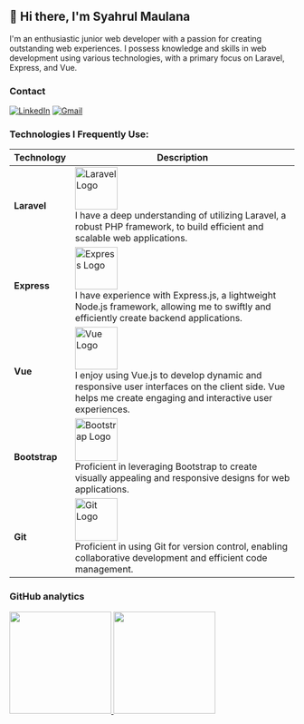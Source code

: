 ## :wave: Hi there, I'm Syahrul Maulana
I'm an enthusiastic junior web developer with a passion for creating outstanding web experiences. I possess knowledge and skills in web development using various technologies, with a primary focus on Laravel, Express, and Vue.

### Contact
[![LinkedIn](https://img.shields.io/badge/LinkedIn-0077B5?style=for-the-badge&logo=linkedin&logoColor=white)](https://www.linkedin.com/in/syahrul-maulana-153bb71b7)
[![Gmail](https://img.shields.io/badge/Gmail-D14836?style=for-the-badge&logo=gmail&logoColor=white)](mailto:rulsyahrulmaulana@gmail.com)

### Technologies I Frequently Use:
| Technology | Description |
|------------|-------------|
| **Laravel** | <img src="https://th.bing.com/th/id/R.eb7ee1f177ceb98644e9b6852b97eb7c?rik=QWQezijPrbn3aA&riu=http%3a%2f%2factivelearning.ph%2fwp-content%2fuploads%2f2018%2f12%2flaravel-logo-png-2.png&ehk=3bPqAf%2fS1S27rQgsnp4AgFWFmhn%2fHixdoi4TbWJNuYQ%3d&risl=&pid=ImgRaw&r=0&sres=1&sresct=1" alt="Laravel Logo" width="auto" height="75"><br>I have a deep understanding of utilizing Laravel, a robust PHP framework, to build efficient and scalable web applications. |
| **Express** | <img src="https://inapp.com/wp-content/uploads/elementor/thumbs/express-js-01-1-q05uw85vt1jqloiy5k82sfy7tgvysgt1uqld8slsbc.png" alt="Express Logo" width="auto" height="75"><br>I have experience with Express.js, a lightweight Node.js framework, allowing me to swiftly and efficiently create backend applications. |
| **Vue** | <img src="https://th.bing.com/th/id/OIP.1BeWk3yNKm6r49NqPHt02gHaHa?rs=1&pid=ImgDetMain" alt="Vue Logo" width="auto" height="75"><br>I enjoy using Vue.js to develop dynamic and responsive user interfaces on the client side. Vue helps me create engaging and interactive user experiences. |
| **Bootstrap** | <img src="https://th.bing.com/th/id/R.da53dc3418ca99ce8fec3846274d9cb8?rik=7Qcec6x2MyB8%2bw&riu=http%3a%2f%2fpluspng.com%2fimg-png%2fbootstrap-png-bootstrap-512.png&ehk=BlRbDLn1AD%2f9puV15VDXoihIzzttL%2bYGFjbEx6uC2cI%3d&risl=&pid=ImgRaw&r=0" alt="Bootstrap Logo" width="auto" height="75"><br>Proficient in leveraging Bootstrap to create visually appealing and responsive designs for web applications. |
| **Git** | <img src="https://th.bing.com/th/id/OIP.qdSP64cjgExVDMXwwu0TmwHaFj?rs=1&pid=ImgDetMain" alt="Git Logo" width="auto" height="75"><br>Proficient in using Git for version control, enabling collaborative development and efficient code management. |

### GitHub analytics
<p align="left">
<a href="https://github.com/syahrul35">
  <img height="180em" src="https://github-readme-stats-riirzlw17-syahrul35s-projects.vercel.app/api?username=syahrul35&show_icons=true&theme=algolia&include_all_commits=true&count_private=true&cache_seconds=1800"/>
  <img height="180em" src="https://github-readme-stats-riirzlw17-syahrul35s-projects.vercel.app/api/top-langs/?username=syahrul35&layout=compact&langs_count=8&theme=algolia&include_all_commits=true&count_private=true&cache_seconds=1800"/>
</a>
</p>

